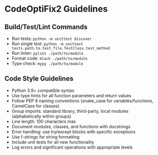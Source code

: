 # CodeOptiFix2 Guidelines

## Build/Test/Lint Commands
- Run tests: `python -m unittest discover`
- Run single test: `python -m unittest tests.path.to.test_file.TestClass.test_method`
- Run linter: `pylint ./path/to/module`
- Format code: `black ./path/to/module`
- Type check: `mypy ./path/to/module`

## Code Style Guidelines
- Python 3.9+ compatible syntax
- Use type hints for all function parameters and return values
- Follow PEP 8 naming conventions (snake_case for variables/functions, CamelCase for classes)
- Group imports: standard library, third-party, local modules (alphabetically within groups)
- Line length: 100 characters max
- Document modules, classes, and functions with docstrings
- Error handling: use try/except blocks with specific exceptions
- Use f-strings for string formatting
- Include unit tests for all new functionality
- Log errors and significant operations with appropriate levels